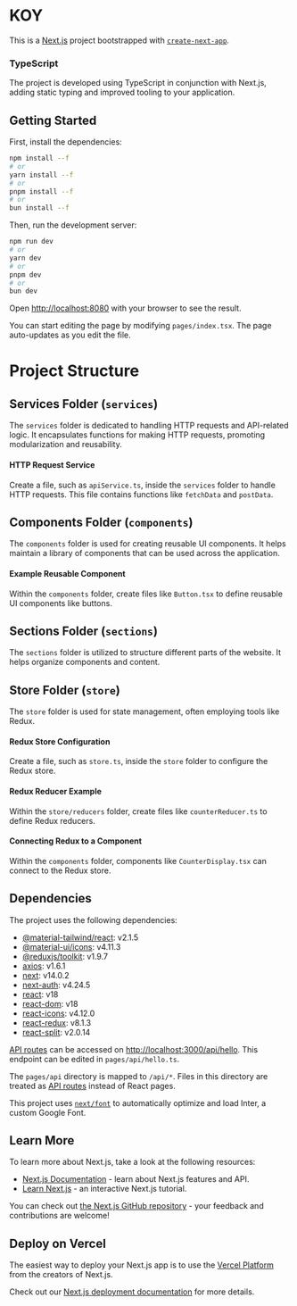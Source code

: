 # KOY

This is a [Next.js](https://nextjs.org/) project bootstrapped with [`create-next-app`](https://github.com/vercel/next.js/tree/canary/packages/create-next-app).

### TypeScript

The project is developed using TypeScript in conjunction with Next.js, adding static typing and improved tooling to your application.

## Getting Started

First, install the dependencies:

```bash
npm install --f
# or
yarn install --f
# or
pnpm install --f
# or
bun install --f
```

Then, run the development server:

```bash
npm run dev
# or
yarn dev
# or
pnpm dev
# or
bun dev
```

Open [http://localhost:8080](http://localhost:8080) with your browser to see the result.

You can start editing the page by modifying `pages/index.tsx`. The page auto-updates as you edit the file.

# Project Structure

## Services Folder (`services`)

The `services` folder is dedicated to handling HTTP requests and API-related logic. It encapsulates functions for making HTTP requests, promoting modularization and reusability.

#### HTTP Request Service

Create a file, such as `apiService.ts`, inside the `services` folder to handle HTTP requests. This file contains functions like `fetchData` and `postData`.

## Components Folder (`components`)

The `components` folder is used for creating reusable UI components. It helps maintain a library of components that can be used across the application.

#### Example Reusable Component

Within the `components` folder, create files like `Button.tsx` to define reusable UI components like buttons.

## Sections Folder (`sections`)

The `sections` folder is utilized to structure different parts of the website. It helps organize components and content.

## Store Folder (`store`)

The `store` folder is used for state management, often employing tools like Redux.

#### Redux Store Configuration

Create a file, such as `store.ts`, inside the `store` folder to configure the Redux store.

#### Redux Reducer Example

Within the `store/reducers` folder, create files like `counterReducer.ts` to define Redux reducers.

#### Connecting Redux to a Component

Within the `components` folder, components like `CounterDisplay.tsx` can connect to the Redux store.

## Dependencies

The project uses the following dependencies:

- [@material-tailwind/react](https://www.npmjs.com/package/@material-tailwind/react): v2.1.5
- [@material-ui/icons](https://www.npmjs.com/package/@material-ui/icons): v4.11.3
- [@reduxjs/toolkit](https://www.npmjs.com/package/@reduxjs/toolkit): v1.9.7
- [axios](https://www.npmjs.com/package/axios): v1.6.1
- [next](https://www.npmjs.com/package/next): v14.0.2
- [next-auth](https://www.npmjs.com/package/next-auth): v4.24.5
- [react](https://www.npmjs.com/package/react): v18
- [react-dom](https://www.npmjs.com/package/react-dom): v18
- [react-icons](https://www.npmjs.com/package/react-icons): v4.12.0
- [react-redux](https://www.npmjs.com/package/react-redux): v8.1.3
- [react-split](https://www.npmjs.com/package/react-split): v2.0.14

[API routes](https://nextjs.org/docs/api-routes/introduction) can be accessed on [http://localhost:3000/api/hello](http://localhost:3000/api/hello). This endpoint can be edited in `pages/api/hello.ts`.

The `pages/api` directory is mapped to `/api/*`. Files in this directory are treated as [API routes](https://nextjs.org/docs/api-routes/introduction) instead of React pages.

This project uses [`next/font`](https://nextjs.org/docs/basic-features/font-optimization) to automatically optimize and load Inter, a custom Google Font.

## Learn More

To learn more about Next.js, take a look at the following resources:

- [Next.js Documentation](https://nextjs.org/docs) - learn about Next.js features and API.
- [Learn Next.js](https://nextjs.org/learn) - an interactive Next.js tutorial.

You can check out [the Next.js GitHub repository](https://github.com/vercel/next.js/) - your feedback and contributions are welcome!

## Deploy on Vercel

The easiest way to deploy your Next.js app is to use the [Vercel Platform](https://vercel.com/new?utm_medium=default-template&filter=next.js&utm_source=create-next-app&utm_campaign=create-next-app-readme) from the creators of Next.js.

Check out our [Next.js deployment documentation](https://nextjs.org/docs/deployment) for more details.
